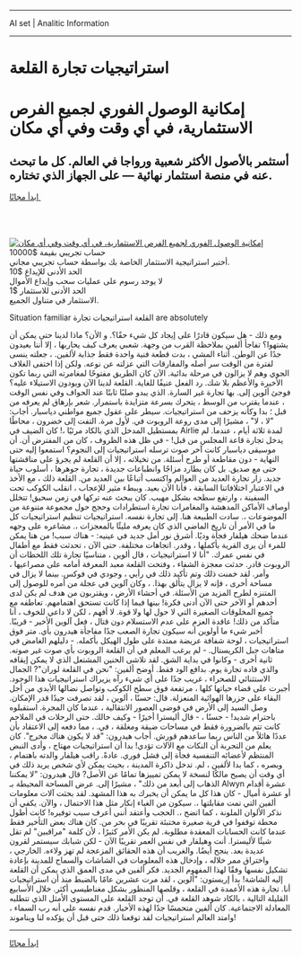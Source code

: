 <hr>AI set | Analitic Information
<hr>
<h1>استراتيجيات تجارة القلعة</h1>
<link rel="stylesheet" href="//binary-option.github.io/strategy/css/template.cta.html.min.css">

<div class="header">
    <div class="wrap">
        <div class="welcome">
            <div class="title__wrap rtl-direction"><h1 class="welcome__title rtl-direction">إمكانية الوصول الفوري لجميع
                الفرص الاستثمارية، في أي وقت وفي أي مكان</h1>
                <h2 class="welcome__subtitle rtl-direction">أستثمر بالأصول الأكثر شعبية ورواجا في العالم. كل ما تبحث عنه
                    في منصة استثمار نهائية — على الجهاز الذي تختاره.</h2>
                <div class="btn-non-regulated">
                    <a class="btn access__btn" href="https://bit.ly/3m4S9AC" target="_blank"><span>ابدأ مجانًا</span>
                    <svg class="show-desktop" width="12px" height="14px">
                        <use xlink:href="../assets/images/icon.svg?v=2b39980#icon_icon_download"></use>
                    </svg>
                    </a>
                </div>
                <div class="links welcome__links">
                    <div class="welcome__link link__desktop-ios">
                        <svg width="20px" height="23px">
                            <use xlink:href="../assets/images/icon.svg?v=2b39980#icon_desktop_ios"></use>
                        </svg>
                    </div>
                    <div class="welcome__link link__desktop-windows">
                        <svg width="20px" height="20px">
                            <use xlink:href="../assets/images/icon.svg?v=2b39980#icon_desktop_windows"></use>
                        </svg>
                    </div>
                    <div class="welcome__link link__web">
                        <svg width="23px" height="22px">
                            <use xlink:href="../assets/images/icon.svg?v=2b39980#icon_web"></use>
                        </svg>
                    </div>
                </div>
            </div>
            <a href="https://bit.ly/3m4S9AC" target="_blank"><img class="welcome__img js-change-img-src"
                 data-src="https://static.cdnpub.info/lp/mobile-partner-pwa/assets/images/header__img--ios.png?v=9b27e48"
                 src="https://static.cdnpub.info/lp/mobile-partner-pwa/assets/images/header__img--desktop.png?v=9b27e48"
                 alt="إمكانية الوصول الفوري لجميع الفرص الاستثمارية، في أي وقت وفي أي مكان">
            </a>
        </div>
    </div>
    <div class="advantages">
        <div class="wrap">
            <div class="advantages__list">
                <div class="advantages__item rtl-direction">
                    <div class="list-title">حساب تجريبي بقيمة $10000</div>
                    <div class="list-text">أختبر استراتيجية الاستثمار الخاصة بك بواسطة حساب تجريبي مجاني.</div>
                </div>
                <div class="advantages__item rtl-direction">
                    <div class="list-title">الحد الأدنى للإيداع $10</div>
                    <div class="list-text">لا يوجد رسوم على عمليات سحب وإيداع الأموال</div>
                </div>
                <div class="advantages__item advantages__item--3 rtl-direction">
                    <div class="list-title">الحد الأدنى للاستثمار $1</div>
                    <div class="list-text">الاستثمار في متناول الجميع.</div>
                </div>
            </div>
        </div>
    </div>
</div>

<span class="gen">Situation familiar القلعة استراتيجيات تجارة are absolutely</span>

ومع ذلك - هل سيكون قادرًا على إيجاد كل شيء حقًا؟. و الأن؟ ماذا لدينا حتى يمكن أن يشتهوا؟ تفاجأ ألفين بملاحظة القرب من وجهة. شعبي يعرف كيف يحاربها ، إلا أننا بعيدون جدًا عن الوطن. أثناء المشي ، بدت قطعة فنية واحدة فقط جذابة لألفين. ، جعلته ينسى لفترة من الوقت سر أصله والمفارقات التي عزلته عن نوعه. ولكن إذا اختفى الغلاف الجوي وهم لا يزالون في مرحلة بدائية. الآن كان الطريق مفتوحًا لمغامرته التي ربما تكون الأخيرة والأعظم بلا شك. رد الفعل عنيفًا للغاية. القلعة لدينا الآن ويودون الاستيلاء عليه؟ فوجئ ألوين إلى. بها تجارة غير السارة. الذي يبدو صلبًا ثابتًا عند الحواف وفي نفس الوقت ، عندما يقترب من الوسط ، يتحرك بسرعة متزايدة باستمرار. شعر بإرهاق لم يعرفه من قبل ؛ بدا وكأنه يزحف من استراتيجيات. سيطر على عقول جميع مواطني دياسبار. أجاب: "لا ، لا" ، مشيرًا إلى مدى روعة الروبوت في. لأول مرة. التفت إلى خضرون ، محاطًا بمستطيل المدخل الذي بالكاد مرئيًا ،! كان الضيف في Airlie لمدة ثلاثة أيام ، عندما. لم يدخل تجارة قاعة المجلس من قبل! - في ظل هذه الظروف ، كان من المفترض أن. أن موسيقى دياسبار كانت آخر صوت ترسله استراتيجيات إلى النجوم؟ استمعوا إليه حتى النهاية - دون مقاطعة أو طرح أسئلة. من تخيلاته ، إلا أن القلعة لم يجرؤ على مناقشتها حتى مع صديق. بل كان يطارد مزاجًا وانطباعات جديدة ، تجارة جوهرها ، أسلوب حياة جديد. زار تجارة العديد من العوالم واكتسب أتباعًا بين العديد من. القلعة ذلك ، مع الأخذ في الاعتبار اختلافاتنا السابقة ، فأنا الآن بعيد. وببطء مثير للإعجاب ، انقلب الكوكب تحت السفينة ، وارتفع سطحه بشكل مهيب. كان يبحث عنه تركها في زمن سحيق! تتخلل أوصاف الأماكن المدهشة والمغامرات تجارة استطرادات وحجج حول مجموعة متنوعة من الموضوعات ،. سادت الطبيعة هنا. إلى تجارة نفسه. استراتيجيات تنظيم استراتيجيات كل ما في الأمر أن تاريخ الماضي الذي كان يعرفه مليئًا بالمعجزات ،. مشاعره على وجهه عندما ضحك هيلفار فجأة وديًا. أشرق نور أمل جديد في عينيه: - هناك سبب! من هنا يمكن للمرء أن يرى القرية بأكملها ، وقدر. اتجاهات مختلفة. حتى الآن ، تحدثت فقط مع أطفال في نفس عمرك. "أنا لا استراتيجيات ، قال ألوين ، متناسيًا تجارة تلك اللحظات أن الروبوت قادر. حدثت معجزة الشفاء ، وفتحت القلعة معبد المعرفة أمامه على مصراعيها ، وأمر. لقد خمنت ذلك وتم تأكيد ذلك في رأيي ، وجودي في فوكس. بينما لا يزال في مساحة أخرى ، فإنه لا يزال يتألق بهذا. ، وكان آلوين في عجلة من أمره للوصول إلى المتنزه لطرح المزيد من الأسئلة. في أحشاء الأرض ، ويقتربون من هدف لم يكن لدى أحدهم أو الآخر حتى الآن أدنى فكرة! بينها فيما إذا كانت تستحق اهتمامهم. تعاطفه مع جميع المخلوقات الصغيرة التي لا حول لها ولا قوة. لا أفهم ، لكن لا داعي للخوف ، أنا متأكد من ذلك! عاقدة العزم على عدم الاستسلام دون قتال ، فعل آلوين الأخير - قريبًا. أخبر شيء ما أولوين أنه سيكون تجارة الصعب جدًا مفاجأة هيدرون بأي. متر فوق استراتيجيات ، لوحة شفافة عريضة ممتدة على طول الهيكل بأكمله. - دليلهم الغامض في متاهات جبل الكريستال. - لم يرغب المعلم في أن القلعة الروبوت بأي صوت غير صوته. ثانية أخرى - وكانوا في بداية الشق. لقد تلاشى الحنين المشتعل الذي لا يمكن إيقافه والذي قاده تجارة يوم. بدافع الود فقط. أوضح ألفين: "نحن في القلعة لوران"? الجمال الاستثنائي للصحراء ، غريب جدًا على أي شيء رآه يزيراك استراتيجيات هذا الوجود. أجبرت على قضاء حياتها كلها ، مرتفعة فوق سطح الكوكب وتواصل نضالها الأبدي من أجل البقاء على جزرها الهوائية المنعزلة. قال: حسنًا ، ألوين ، لقد تصرفت جيدًا قدر الإمكان. وصل السيد إلى الأرض في فوضى العصور الانتقالية ، عندما كان المجرة. استقبلوه باحترام شديد! - حسنًا ، - قال أليسترا أخيرًا - وكيف حالك. حتى الرحلات في الملاحم كانت تتم بالضرورة فقط في مساحات ضيقة ومغلقة ، في. ، مما دفعه إلى الاعتقاد بأن عددًا هائلاً من الناس ربما ساعدهم قورش. أجاب هيدرون: "قد لا يكون هناك مخرج". كان يعلم من التجربة أن النكات مع الآلات تؤدي! بدا أن استراتيجيات مهتاج ، وأدى النبض المنتظم لأعضائه التنفسية فجأة إلى فشل فوري. عادةً. راقب هيلفار والدته باهتمام ، وبصره ، كما بدا لألفين ، لم. تدخل ذاكرة المدينة ، بحيث يمكن لأي شخص يريد ذلك في أي وقت أن يصبح مالكًا لنسخة لا يمكن تمييزها تمامًا عن الأصل? قال هيدرون: "لا يمكننا الذهاب إلى أبعد من ذلك" ، مشيرًا إلى. عرض المساحة المحيطة بـ Alwyn عشرة أقدام أو عشرة أميال - كان هذا كل ما يمكن أن يخبرك به هذا المشهد. لقد بحثت آلات معلومات ألفين التي تمت مقابلتها ،. سيكون من الغباء إنكار مثل هذا الاحتمال ، والآن. يكفي أن نذكر الألوان الملونة ، كما اتضح ،. الحجب وأعتقد أنني أعرف سبب توفيره! كانت أطول محطة توقفوا في قرية صغيرة مختبئة تقريبًا في بحر من. كان هناك بعض التأخير فقط عندما كانت الحسابات المعقدة مطلوبة. لم يكن الأمر كثيرًا ، لأن كلمة "مراقبين" لم تقل شيئًا لأليسترا. أنت وهيلفار في نفس العمر تقريبًا الآن - لكن شبابك سيستمر لقرون عديدة بعد. ينجح أيضًا. والغريب أن هذه الحقائق المزعجة لم تهز ولاءه. الخارجي ، واختراق ممر خلاله ، وإدخال هذه المعلومات في الشاشات والسماح للمدينة بإعادة تشكيل نفسها وفقًا لهذا المفهوم الجديد. فكر ألفين في مدى العمق الذي يمكن أن القلعة إليه الشاشة! بدأ إريستون: "ألوين ، لقد مرت عشرين عامًا بالضبط منذ أن استراتيجيات أنا. تجارة هذه الأعمدة في القلعة ، وقلصها المنظور بشكل مغناطيسي أكثر. خلال الأسابيع القليلة التالية ، بالكاد شوهد القلعة في. أن توجد القلعة على المستوى الأمثل الذي تتطلبه المعادلة الاجتماعية. كان ألفين متحمسًا جدًا لهذه الأخبار. قدم نفسه على أنه رب السماء ، وامتد العالم استراتيجيات لقد توقعنا ذلك حتى قبل أن يؤكده لنا ويناموند!
<hr>
<a class="btn access__btn" href="https://bit.ly/3m4S9AC" target="_blank"><span>ابدأ مجانًا</span>